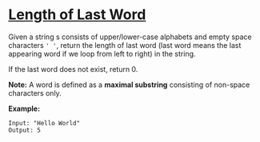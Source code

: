 # [Length of Last Word](https://leetcode.com/explore/challenge/card/september-leetcoding-challenge/556/week-3-september-15th-september-21st/3461/)

Given a string s consists of upper/lower-case alphabets and empty space characters `' '`, return the length of last word (last word means the last appearing word if we loop from left to right) in the string.

If the last word does not exist, return 0.

**Note:** A word is defined as a **maximal substring** consisting of non-space characters only.

**Example:**

```
Input: "Hello World"
Output: 5
```
